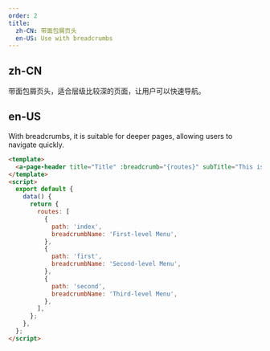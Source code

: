 ```yaml
---
order: 2
title:
  zh-CN: 带面包屑页头
  en-US: Use with breadcrumbs
---
```


## zh-CN

带面包屑页头，适合层级比较深的页面，让用户可以快速导航。

## en-US

With breadcrumbs, it is suitable for deeper pages, allowing users to navigate quickly.

```html
<template>
  <a-page-header title="Title" :breadcrumb="{routes}" subTitle="This is a subtitle" />
</template>
<script>
  export default {
    data() {
      return {
        routes: [
          {
            path: 'index',
            breadcrumbName: 'First-level Menu',
          },
          {
            path: 'first',
            breadcrumbName: 'Second-level Menu',
          },
          {
            path: 'second',
            breadcrumbName: 'Third-level Menu',
          },
        ],
      };
    },
  };
</script>
```
